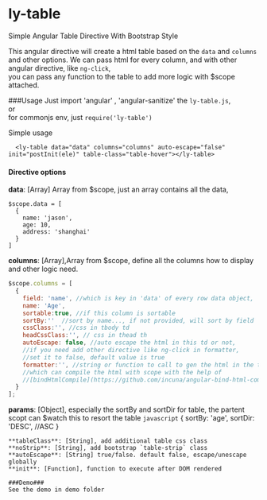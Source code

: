 # ly-table
Simple Angular Table Directive With Bootstrap Style

This angular directive will create a html table based on the `data` and `columns` and other options.
We can pass html for every column, and with other angular directive, like `ng-click`,  
you can pass any function to the table to add more logic with $scope attached.

###Usage
Just import 'angular' , 'angular-sanitize' the `ly-table.js`,  
or  
for commonjs env, just `require('ly-table')`  

Simple usage
```
  <ly-table data="data" columns="columns" auto-escape="false" init="postInit(ele)" table-class="table-hover"></ly-table>
```

#### Directive options
**data**: [Array] Array from $scope, just an array contains all the data, 
```javescript
$scope.data = [
  {
    name: 'jason',
    age: 10,
    address: 'shanghai'
  }
]
```
**columns**: [Array],Array from $scope, define all the columns how to display and other logic need.
```javascript
$scope.columns = [
  {
    field: 'name', //which is key in 'data' of every row data object, 
    name: 'Age',
    sortable:true, //if this column is sortable
    sortBy:''  //sort by name..., if not provided, will sort by field
    cssClass:'', //css in tbody td
    headCssClass:'', // css in thead th
    autoEscape: false, //auto escape the html in this td or not, 
    //if you need add other directive like ng-click in formatter, 
    //set it to false, default value is true
    formatter:'', //string or function to call to gen the html in the td, 
    //which can compile the html with scope with the help of      
    //[bindHtmlCompile](https://github.com/incuna/angular-bind-html-compile) directive, see demo
  }
];
```
**params**: [Object], especially the sortBy and sortDir for table, the partent scopt can $watch this to resort the table 
```javascript```
{
  sortBy: 'age',
  sortDir: 'DESC', //ASC
}
```
**tableClass**: [String], add additional table css class  
**noStrip**: [String], add bootstrap `table-strip` class  
**autoEscape**: [String] true/false. default false, escape/unescape globally  
**init**: [Function], function to execute after DOM rendered  

###Demo###
See the demo in demo folder
